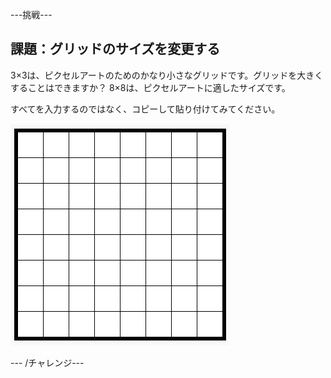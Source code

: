\---挑戦\---

## 課題：グリッドのサイズを変更する

3×3は、ピクセルアートのためのかなり小さなグリッドです。グリッドを大きくすることはできますか？ 8×8は、ピクセルアートに適したサイズです。

すべてを入力するのではなく、コピーして貼り付けてみてください。

![スクリーンショット](images/pixel-art-grid-8.png)

\--- /チャレンジ\---